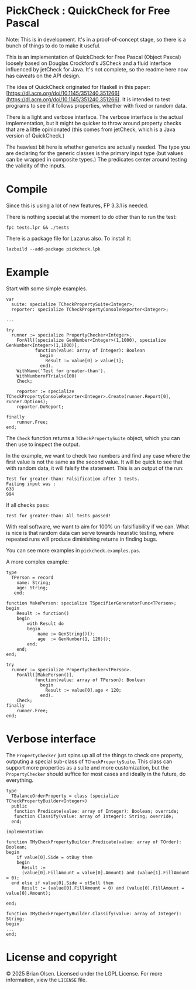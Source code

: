 # PickCheck : QuickCheck for Free Pascal

Note: This is in development. It's in a proof-of-concept stage, so there is a bunch of things to do to make it useful.

This is an implementation of QuickCheck for Free Pascal (Object Pascal) loosely based on Douglas Crockford's JSCheck and a fluid interface influenced by jetCheck for Java. It's not complete, so the readme here now has caveats on the API design.

The idea of QuickCheck originated for Haskell in this paper: [https://dl.acm.org/doi/10.1145/351240.351266](https://dl.acm.org/doi/10.1145/351240.351266). It is intended to test programs to see if it follows properties, whether with fixed or random data.

There is a light and verbose interface. The verbose interface is the actual implementation, but it might be quicker to throw around property checks that are a little opinionated (this comes from jetCheck, which is a Java version of QuickCheck.)

The heaviest bit here is whether generics are actually needed. The type you are declaring for the generic classes is the primary input type (but values can be wrapped in composite types.) The predicates center around testing the validity of the inputs.

# Compile

Since this is using a lot of new features, FP 3.3.1 is needed.

There is nothing special at the moment to do other than to run the test:

`fpc tests.lpr && ./tests`

There is a package file for Lazarus also. To install it:

`lazbuild --add-package pickcheck.lpk`

# Example

Start with some simple examples.

```
var
  suite: specialize TCheckPropertySuite<Integer>;
  reporter: specialize TCheckPropertyConsoleReporter<Integer>;

...

try
  runner := specialize PropertyChecker<Integer>.
    ForAll([specialize GenNumber<Integer>(1,1000), specialize GenNumber<Integer>(1,1000)],
           function(value: array of Integer): Boolean
             begin
               Result := value[0] > value[1];
             end).
    WithName('Test for greater-than').
    WithNumberofTrials(100)
    Check;

    reporter := specialize TCheckPropertyConsoleReporter<Integer>.Create(runner.Report[0], runner.Options);
    reporter.DoReport;

finally
    runner.Free;
end;
```

The `Check` function returns a `TCheckPropertySuite` object, which you can then use to inspect the output.

In the example, we want to check two numbers and find any case where the first value is not the same as the second value. It will be quick to see that with random data, it will falsify the statement. This is an output of the run:

```
Test for greater-than: Falsification after 1 tests.
Failing input was :
638
994
```

If all checks pass:

```
Test for greater-than: All tests passed!

```

With real software, we want to aim for 100% un-falsifiability if we can.  What is nice is that random data can serve towards heuristic testing, where repeated runs will produce diminishing returns in finding bugs.

You can see more examples in `pickcheck.examples.pas`.

A more complex example:

```
type
  TPerson = record
    name: String;
    age: String;
   end;

function MakePerson: specialize TSpecifierGeneratorFunc<TPerson>;
begin
    Result := function()
    begin
        with Result do
        begin
            name := GenString()();
            age  := GenNumber(1, 120)();
        end;
    end;
end;

try
  runner := specialize PropertyChecker<TPerson>.
    ForAll([MakePerson()],
           function(value: array of TPerson): Boolean
             begin
               Result := value[0].age < 120;
             end).
    Check;
finally
    runner.Free;
end;
```



# Verbose interface

The `PropertyChecker` just spins up all of the things to check one property, outputing
a special sub-class of `TCheckPropertySuite`. This class can support more
properties as a suite and more customization, but the `PropertyChecker` should suffice
for most cases and ideally in the future, do everything.

```
type
  TBalanceOrderProperty = class (specialize TCheckPropertyBuilder<Integer>)
  public
   function Predicate(value: array of Integer): Boolean; override;
   function Classify(value: array of Integer): String; override;
  end;

implementation

function TMyCheckPropertyBuilder.Predicate(value: array of TOrder): Boolean;
begin
    if value[0].Side = otBuy then
    begin
      Result :=
      (value[0].FillAmount = value[0].Amount) and (value[1].FillAmount = 0);
  end else if value[0].Side = otSell then
      Result := (value[0].FillAmount = 0) and (value[0].FillAmount = value[0].Amount);

end;

function TMyCheckPropertyBuilder.Classify(value: array of Integer): String;
begin
...
end;

```

# License and copyright

© 2025 Brian Olsen.
Licensed under the LGPL License.
For more information, view the `LICENSE` file.
